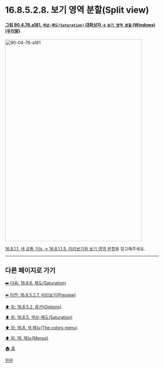 # 16.8.5.2.8. 보기 영역 분할(Split view)

<a id="90-04-76-a181"></a>

#### [그림 90.4.76.a181. `색상-채도(Saturation)` 대화상자 → `보기 영역 분할` (Windows) (우리말)](./90-04-0076-hue_saturation.md#90-04-76-a181)
<img width="448" height="660" alt="90-04-76-a181" src="https://github.com/user-attachments/assets/56354db7-2861-4fad-b7bf-d5f407226d6b" />

[16.8.1.1. 색 공통 기능 → 16.8.1.1.5. 미리보기와 보기 영역 분할](./16-08-01-01-05-preview_n_split_view.md)을 참고해주세요.

***

## 다른 페이지로 가기

[➡️ 다음: 16.8.6. 채도(Saturation)](./16-08-06-00-saturation.md)

[⬅️ 이전: 16.8.5.2.7. 미리보기(Preview)](./16-08-05-02-07-preview.md)

[⬆️ 위: 16.8.5.2. 옵션(Options)](./16-08-05-02-00-options.md)

[⬆️ 위: 16.8.5. 색상-채도(Saturation)](./16-08-05-00-hue-saturation.md)

[⬆️ 위: 16.8. 색 메뉴(The colors menu)](./16-08-00-the-colors-menu.md)

[⬆️ 위: 16. 메뉴(Menus)](./16-00-menus.md)

[🏠 홈](./00-home.md)

[원문](https://docs.gimp.org/2.10/ko/gimp-tool-hue-saturation.html#idm30764)